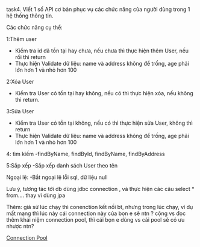 task4. Viết 1 số API cơ bản phục vụ các chức năng của người dùng trong 1 hệ thống thông tin.

Các chức năng cụ thể:

1:Thêm user
- Kiểm tra id đã tồn tại hay chưa, nếu chưa thì thực hiện thêm User, nếu rồi thì return
- Thực hiện Validate dữ liệu: name và address không để trống, age phải lớn hơn 1 và nhỏ hơn 100

2:Xóa User
- Kiểm tra User có tồn tại hay không, nếu có thì thực hiện xóa, nếu không thì return.

3:Sửa User
- Kiểm tra User có tồn tại không, nếu có thì thực hiện sửa User, không thì return
- Thực hiện Validate dữ liệu: name và address không để trống, age phải lớn hơn 1 và nhỏ hơn 100

4: tìm kiếm
-findByName, findById, findByName, findByAddress

5:Sắp xếp
-Sắp xếp danh sách User theo tên

Ngoại lệ:
-Bắt ngoại lệ lỗi sql, dữ liệu null

Lưu ý, tương tác tới db dùng jdbc connection , và thực hiện các câu select * from…. thay vì dùng jpa

Thêm: giả sử lúc chạy thì conenction kết nối bt, nhưng trong lúc chạy, ví dụ mất mạng thì lúc này cái connection này của bọn e sẽ ntn ?
cộng vs đọc thêm khái niệm connection pool, thì cái bọn e dùng vs cái pool sẽ có ưu nhược ntn?

[Connection Pool](https://docs.google.com/document/d/1AbVP4E2JQ5Z6lNhl_2K-mwsZ1eV7nkCJGPnOnzbreMg/edit?usp=sharing)

